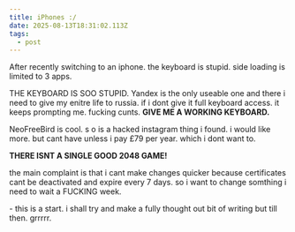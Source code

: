 ```yaml
---
title: iPhones :/
date: 2025-08-13T18:31:02.113Z
tags:
  - post
---
```

A﻿fter recently switching to an iphone. the keyboard is stupid. side loading is limited to 3 apps.

T﻿HE KEYBOARD IS SOO STUPID. Yandex is the only useable one and there i need to give my enitre life to russia. if i dont give it full keyboard access. it keeps prompting me. fucking cunts. **GIVE ME A WORKING KEYBOARD.**

NeoFreeBird is cool. s o is a hacked instagram thing i found. i would like more. but cant have unless i pay £79 per year. which i dont want to.

**T﻿HERE ISNT A SINGLE GOOD 2048 GAME!**

t﻿he main complaint is that i cant make changes quicker because certificates cant be deactivated and expire every 7 days. so i want to change somthing i need to wait a FUCKING week.

\-﻿ this is a start. i shall try and make a fully thought out bit of writing but till then. grrrrr.